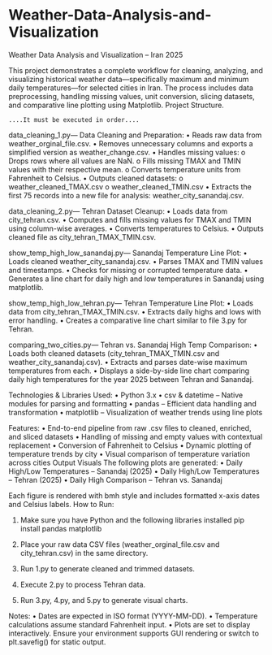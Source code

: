 # Weather-Data-Analysis-and-Visualization
Weather Data Analysis and Visualization – Iran 2025

This project demonstrates a complete workflow for cleaning, analyzing,
and visualizing historical weather data—specifically maximum and minimum daily temperatures—for selected cities in Iran.
The process includes data preprocessing, handling missing values,
unit conversion, slicing datasets, and comparative line plotting using Matplotlib.
Project Structure.

	....It must be executed in order....

data_cleaning_1.py— Data Cleaning and Preparation:
•	Reads raw data from weather_orginal_file.csv.
•	Removes unnecessary columns and exports a simplified version as weather_change.csv.
•	Handles missing values:
o	Drops rows where all values are NaN.
o	Fills missing TMAX and TMIN values with their respective mean.
o	Converts temperature units from Fahrenheit to Celsius.
•	Outputs cleaned datasets:
o	weather_cleaned_TMAX.csv
o	weather_cleaned_TMIN.csv
•	Extracts the first 75 records into a new file for analysis: weather_city_sanandaj.csv.

data_cleaning_2.py— Tehran Dataset Cleanup:
•	Loads data from city_tehran.csv.
•	Computes and fills missing values for TMAX and TMIN using column-wise averages.
•	Converts temperatures to Celsius.
•	Outputs cleaned file as city_tehran_TMAX_TMIN.csv.

show_temp_high_low_sanandaj.py— Sanandaj Temperature Line Plot:
•	Loads cleaned weather_city_sanandaj.csv.
•	Parses TMAX and TMIN values and timestamps.
•	Checks for missing or corrupted temperature data.
•	Generates a line chart for daily high and low temperatures in Sanandaj using matplotlib.

show_temp_high_low_tehran.py— Tehran Temperature Line Plot:
•	Loads data from city_tehran_TMAX_TMIN.csv.
•	Extracts daily highs and lows with error handling.
•	Creates a comparative line chart similar to file 3.py for Tehran.

comparing_two_cities.py— Tehran vs. Sanandaj High Temp Comparison:
•	Loads both cleaned datasets (city_tehran_TMAX_TMIN.csv and weather_city_sanandaj.csv).
•	Extracts and parses date-wise maximum temperatures from each.
•	Displays a side-by-side line chart comparing daily high temperatures for the year 2025 between Tehran and Sanandaj.

Technologies & Libraries Used:
•	Python 3.x
•	csv & datetime – Native modules for parsing and formatting
•	pandas – Efficient data handling and transformation
•	matplotlib – Visualization of weather trends using line plots

Features:
•	End-to-end pipeline from raw .csv files to cleaned, enriched, and sliced datasets
•	Handling of missing and empty values with contextual replacement
•	Conversion of Fahrenheit to Celsius
•	Dynamic plotting of temperature trends by city
•	Visual comparison of temperature variation across cities
Output Visuals
The following plots are generated:
•	Daily High/Low Temperatures – Sanandaj (2025)
•	Daily High/Low Temperatures – Tehran (2025)
•	Daily High Comparison – Tehran vs. Sanandaj

Each figure is rendered with bmh style and includes formatted x-axis dates and Celsius labels.
 How to Run:
1.	Make sure you have Python and the following libraries installed
pip install pandas matplotlib 

2.	Place your raw data CSV files (weather_orginal_file.csv and city_tehran.csv) in the same directory.
3.	Run 1.py to generate cleaned and trimmed datasets.
4.	Execute 2.py to process Tehran data.
5.	Run 3.py, 4.py, and 5.py to generate visual charts.

Notes:
•	Dates are expected in ISO format (YYYY-MM-DD).
•	Temperature calculations assume standard Fahrenheit input.
•	Plots are set to display interactively. Ensure your environment supports GUI rendering or switch to plt.savefig() for static output.

